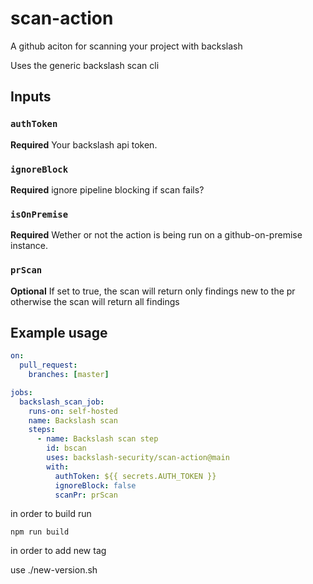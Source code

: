 # scan-action
A github aciton for scanning your project with backslash

Uses the generic backslash scan cli

## Inputs

### `authToken`

**Required** Your backslash api token.

### `ignoreBlock`

**Required** ignore pipeline blocking if scan fails?

### `isOnPremise`

**Required** Wether or not the action is being run on a github-on-premise instance.

### `prScan`

**Optional** If set to true, the scan will return only findings new to the pr otherwise the scan will return all findings

## Example usage

```yaml
on:
  pull_request:
    branches: [master]

jobs:
  backslash_scan_job:
    runs-on: self-hosted
    name: Backslash scan
    steps:
      - name: Backslash scan step
        id: bscan
        uses: backslash-security/scan-action@main
        with:
          authToken: ${{ secrets.AUTH_TOKEN }}
          ignoreBlock: false
          scanPr: prScan
```

in order to build run
```
npm run build
```

in order to add new tag

use ./new-version.sh